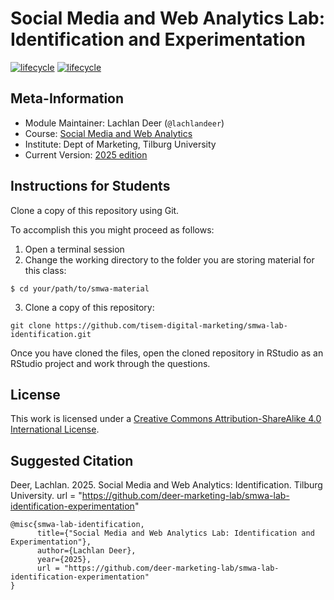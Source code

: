 # Social Media and Web Analytics Lab: Identification and Experimentation

[![lifecycle](https://img.shields.io/badge/lifecycle-stable-blue.svg)](https://www.tidyverse.org/lifecycle/#maturing)
[![lifecycle](https://img.shields.io/badge/version-2024-red.svg)]()

## Meta-Information

* Module Maintainer: Lachlan Deer (`@lachlandeer`)
* Course: [Social Media and Web Analytics](https://tisem-digital-marketing.github.io/2025-smwa)
* Institute: Dept of Marketing, Tilburg University
* Current Version: [2025 edition](https://tisem-digital-marketing.github.io/2025-smwa)

## Instructions for Students

Clone a copy of this repository using Git.

To accomplish this you might proceed as follows:

1. Open a terminal session
2. Change the working directory to the folder you are storing material for this class:

```{bash}
$ cd your/path/to/smwa-material
```
3. Clone a copy of this repository:

```{bash, eval = FALSE}
git clone https://github.com/tisem-digital-marketing/smwa-lab-identification.git
```

Once you have cloned the files, open the cloned repository in RStudio as an RStudio project and work through the questions.


## License

This work is licensed under a [Creative Commons Attribution-ShareAlike 4.0 International License](http://creativecommons.org/licenses/by-sa/4.0/).

## Suggested Citation

Deer, Lachlan. 2025. Social Media and Web Analytics: Identification. Tilburg University. url = "https://github.com/deer-marketing-lab/smwa-lab-identification-experimentation"

```{r, engine='out', eval = FALSE}
@misc{smwa-lab-identification,
      title={"Social Media and Web Analytics Lab: Identification and Experimentation"},
      author={Lachlan Deer},
      year={2025},
      url = "https://github.com/deer-marketing-lab/smwa-lab-identification-experimentation"
}
```
